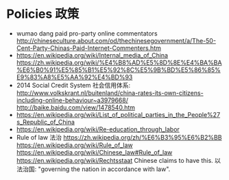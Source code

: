 # Policies 政策

- wumao dang paid pro-party online commentators <http://chineseculture.about.com/od/thechinesegovernment/a/The-50-Cent-Party-Chinas-Paid-Internet-Commenters.htm>
- <https://en.wikipedia.org/wiki/Internal_media_of_China> <https://zh.wikipedia.org/wiki/%E4%B8%AD%E5%8D%8E%E4%BA%BA%E6%B0%91%E5%85%B1%E5%92%8C%E5%9B%BD%E5%86%85%E9%83%A8%E5%AA%92%E4%BD%93>
- 2014 Social Credit System 社会信用体系: <http://www.volkskrant.nl/buitenland/china-rates-its-own-citizens-including-online-behaviour~a3979668/> <http://baike.baidu.com/view/1478540.htm>
- <https://en.wikipedia.org/wiki/List_of_political_parties_in_the_People%27s_Republic_of_China>
- <https://en.wikipedia.org/wiki/Re-education_through_labor>
- Rule of law 法治 <https://zh.wikipedia.org/zh/%E6%B3%95%E6%B2%BB> <https://en.wikipedia.org/wiki/Rule_of_law> <https://en.wikipedia.org/wiki/Chinese_law#Rule_of_law> <https://en.wikipedia.org/wiki/Rechtsstaat> Chinese claims to have this. 以法治国: "governing the nation in accordance with law".
